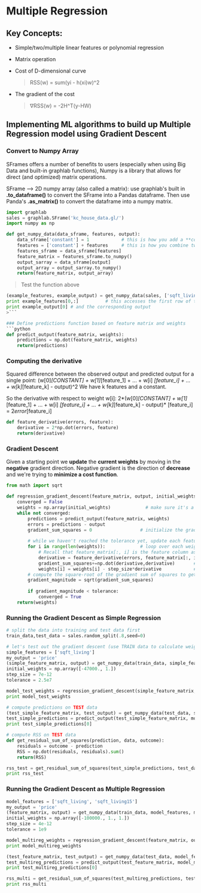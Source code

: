 # Multiple Regression

## Key Concepts:
* Simple/two/multiple linear features or polynomial regression
* Matrix operation
* Cost of D-dimensional curve

  > RSS(w) = sum(yi - h(xi)w)^2

* The gradient of the cost

  > ∇RSS(w) = -2H^T(y-HW)

## Implementing ML algorithms to build up Multiple Regression model using Gradient Descent

### Convert to Numpy Array
SFrames offers a number of benefits to users (especially when using Big Data and built-in graphlab functions), Numpy is a library that allows for direct (and optimized) matrix operations.

SFrame --> 2D numpy array (also called a matrix): use graphlab's built in **.to_dataframe()** to convert the SFrame into a Pandas dataframe. Then use Panda's **.as_matrix()** to convert the dataframe into a numpy matrix.

```python
import graphlab
sales = graphlab.SFrame('kc_house_data.gl/')
import numpy as np

def get_numpy_data(data_sframe, features, output):
    data_sframe['constant'] = 1            # this is how you add a **constant column (intercept)** to an SFrame
    features = ['constant'] + features     # this is how you combine two lists
    features_sframe = data_sframe[features]
    feature_matrix = features_sframe.to_numpy()
    output_sarray = data_sframe[output]
    output_array = output_sarray.to_numpy()
    return(feature_matrix, output_array)
```

> Test the function above
```python
(example_features, example_output) = get_numpy_data(sales, ['sqft_living'], 'price')      # the [] around 'sqft_living' makes it a list
print example_features[0,:]          # this accesses the first row of the data the ':' indicates 'all columns'
print example_output[0] # and the corresponding output
>```

### Define predictions function based on feature matrix and weights
```python
def predict_output(feature_matrix, weights):
    predictions = np.dot(feature_matrix, weights)
    return(predictions)
```

### Computing the derivative

Squared difference between the observed output and predicted output for a single point:
(w[0]*[CONSTANT] + w[1]*[feature_1] + ... + w[i] *[feature_i] + ... + w[k]*[feature_k] - output)^2
We have k features and a constant. 

So the derivative with respect to weight w[i]:
2*(w[0]*[CONSTANT] + w[1]*[feature_1] + ... + w[i] *[feature_i] + ... + w[k]*[feature_k] - output)* [feature_i] 
= 2*error*[feature_i]

```python
def feature_derivative(errors, feature):
    derivative = 2*np.dot(errors, feature)
    return(derivative)
```

### Gradient Descent
Given a starting point we **update** the **current weights** by moving in the **negative** gradient direction. Negative gradient is the direction of **decrease** and we're trying to **minimize a cost function**.

```python
from math import sqrt

def regression_gradient_descent(feature_matrix, output, initial_weights, step_size, tolerance):
    converged = False 
    weights = np.array(initial_weights)             # make sure it's a numpy array
    while not converged:
        predictions = predict_output(feature_matrix, weights)
        errors = predictions - output
        gradient_sum_squares = 0                  # initialize the gradient sum of squares
        
        # while we haven't reached the tolerance yet, update each feature's weight
        for i in range(len(weights)):             # loop over each weight
            # Recall that feature_matrix[:, i] is the feature column associated with weights[i], compute the derivative for weight[i]:
            derivative = feature_derivative(errors, feature_matrix[:, i])
            gradient_sum_squares+=np.dot(derivative,derivative)       #gradient_sum_squares = gradient_sum_squares + np.dot(derivative,derivative) -- same results
            weights[i] = weights[i] - step_size*derivative            #weights = weights - step_size*derivative ## results slightly different
        # compute the square-root of the gradient sum of squares to get the gradient magnitude:
        gradient_magnitude = sqrt(gradient_sum_squares)
        
        if gradient_magnitude < tolerance:
            converged = True
    return(weights)
```

### Running the Gradient Descent as Simple Regression
```python
# split the data into training and test data first
train_data,test_data = sales.random_split(.8,seed=0)

# let's test out the gradient descent (use TRAIN data to calculate weights)
simple_features = ['sqft_living']
my_output = 'price'
(simple_feature_matrix, output) = get_numpy_data(train_data, simple_features, my_output)
initial_weights = np.array([-47000., 1.])
step_size = 7e-12
tolerance = 2.5e7

model_test_weights = regression_gradient_descent(simple_feature_matrix, output, initial_weights, step_size, tolerance)
print model_test_weights

# compute predictions on TEST data
(test_simple_feature_matrix, test_output) = get_numpy_data(test_data, simple_features, my_output)
test_simple_predictions = predict_output(test_simple_feature_matrix, model_test_weights) 
print test_simple_predictions[0]

# compute RSS on TEST data
def get_residual_sum_of_squares(prediction, data, outcome):
    residuals = outcome - prediction
    RSS = np.dot(residuals, residuals).sum()
    return(RSS) 

rss_test = get_residual_sum_of_squares(test_simple_predictions, test_data, test_data['price'])
print rss_test
```

### Running the Gradient Descent as Multiple Regression
```python
model_features = ['sqft_living', 'sqft_living15'] 
my_output = 'price'
(feature_matrix, output) = get_numpy_data(train_data, model_features, my_output)
initial_weights = np.array([-100000., 1., 1.])
step_size = 4e-12
tolerance = 1e9

model_multireg_weights = regression_gradient_descent(feature_matrix, output, initial_weights, step_size, tolerance)
print model_multireg_weights

(test_feature_matrix, test_output) = get_numpy_data(test_data, model_features, my_output)
test_multireg_predictions = predict_output(test_feature_matrix, model_multireg_weights) 
print test_multireg_predictions[0]

rss_multi = get_residual_sum_of_squares(test_multireg_predictions, test_data, test_data['price'])
print rss_multi
```

